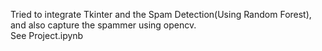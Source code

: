 Tried to integrate Tkinter and the Spam Detection(Using Random Forest), and also capture the spammer using opencv.\
See Project.ipynb
